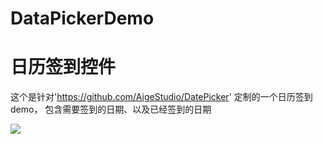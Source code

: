 # DataPickerDemo
# 日历签到控件

这个是针对'https://github.com/AigeStudio/DatePicker' 定制的一个日历签到demo，
包含需要签到的日期、以及已经签到的日期


![](http://ofyt0hgzb.bkt.clouddn.com/device-2017-10-06-000310.png)
